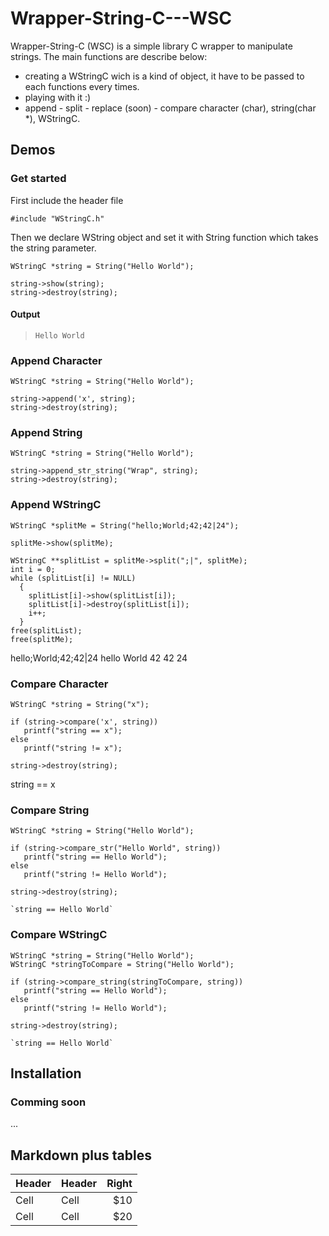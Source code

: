 # Wrapper-String-C---WSC #

Wrapper-String-C (WSC) is a simple library C wrapper to manipulate strings.
The main functions are describe below:

* creating a WStringC wich is a kind of object, it have to be passed to each functions every times.
* playing with it :)
* append - split - replace (soon) - compare character (char), string(char *), WStringC.


## Demos ##

### Get started ###

First include the header file

`#include "WStringC.h"`

Then we declare WString object and set it with String function which takes the string parameter. 

    WStringC *string = String("Hello World");

    string->show(string);
    string->destroy(string);

#### Output ####

> `Hello World`

### Append Character ###

    WStringC *string = String("Hello World");

    string->append('x', string);
    string->destroy(string);

### Append String ###
    
    WStringC *string = String("Hello World");

    string->append_str_string("Wrap", string);
    string->destroy(string);

### Append WStringC ###

    WStringC *splitMe = String("hello;World;42;42|24");

    splitMe->show(splitMe);

    WStringC **splitList = splitMe->split(";|", splitMe);
    int i = 0;
    while (splitList[i] != NULL)
      {
        splitList[i]->show(splitList[i]);
        splitList[i]->destroy(splitList[i]);
        i++;
      }
    free(splitList);
    free(splitMe);

hello;World;42;42|24
hello
World
42
42
24

### Compare Character ###
    
    WStringC *string = String("x");

    if (string->compare('x', string))
       printf("string == x");
    else
       printf("string != x");

    string->destroy(string);

string == x

### Compare String ###

    WStringC *string = String("Hello World");

    if (string->compare_str("Hello World", string))
       printf("string == Hello World");
    else
       printf("string != Hello World");

    string->destroy(string);

	`string == Hello World`

### Compare WStringC ###

    WStringC *string = String("Hello World");
    WStringC *stringToCompare = String("Hello World");

    if (string->compare_string(stringToCompare, string))
       printf("string == Hello World");
    else
       printf("string != Hello World");

    string->destroy(string);

	`string == Hello World`


## Installation ##

### Comming soon ###

...


## Markdown plus tables ##

| Header | Header | Right  |
| ------ | ------ | -----: |
|  Cell  |  Cell  |   $10  |
|  Cell  |  Cell  |   $20  |

